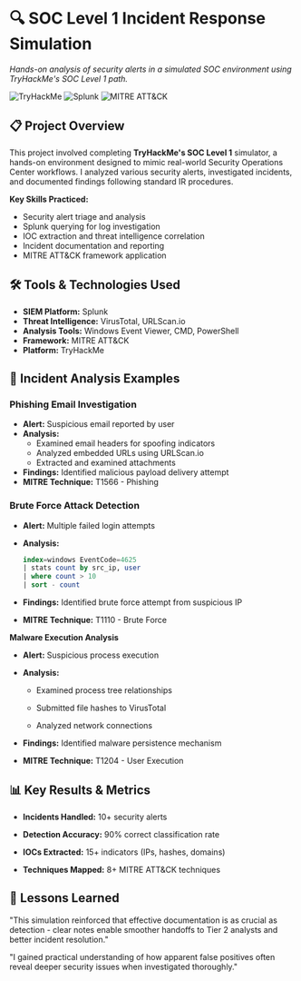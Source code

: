 # 🔍 SOC Level 1 Incident Response Simulation

*Hands-on analysis of security alerts in a simulated SOC environment using TryHackMe's SOC Level 1 path.*

![TryHackMe](https://img.shields.io/badge/TryHackMe-SOC_Level_1-FF6D70?style=for-the-badge&logo=tryhackme&logoColor=white)
![Splunk](https://img.shields.io/badge/Splunk-Querying-000000?style=for-the-badge&logo=splunk&logoColor=white)
![MITRE ATT&CK](https://img.shields.io/badge/MITRE-ATT&CK-FF6D70?style=for-the-badge&logo=mitre&logoColor=white)

## 📋 Project Overview

This project involved completing **TryHackMe's SOC Level 1** simulator, a hands-on environment designed to mimic real-world Security Operations Center workflows. I analyzed various security alerts, investigated incidents, and documented findings following standard IR procedures.

**Key Skills Practiced:**
- Security alert triage and analysis
- Splunk querying for log investigation
- IOC extraction and threat intelligence correlation
- Incident documentation and reporting
- MITRE ATT&CK framework application

## 🛠️ Tools & Technologies Used

- **SIEM Platform:** Splunk
- **Threat Intelligence:** VirusTotal, URLScan.io
- **Analysis Tools:** Windows Event Viewer, CMD, PowerShell
- **Framework:** MITRE ATT&CK
- **Platform:** TryHackMe

## 🔬 Incident Analysis Examples

### Phishing Email Investigation
- **Alert:** Suspicious email reported by user
- **Analysis:** 
  - Examined email headers for spoofing indicators
  - Analyzed embedded URLs using URLScan.io
  - Extracted and examined attachments
- **Findings:** Identified malicious payload delivery attempt
- **MITRE Technique:** T1566 - Phishing

### Brute Force Attack Detection
- **Alert:** Multiple failed login attempts
- **Analysis:**
  ```sql
  index=windows EventCode=4625
  | stats count by src_ip, user
  | where count > 10
  | sort - count

- **Findings:** Identified brute force attempt from suspicious IP

- **MITRE Technique:** T1110 - Brute Force

**Malware Execution Analysis**
- **Alert:** Suspicious process execution

- **Analysis:**

  - Examined process tree relationships

  - Submitted file hashes to VirusTotal

  - Analyzed network connections

- **Findings:** Identified malware persistence mechanism

- **MITRE Technique:** T1204 - User Execution

## 📊 Key Results & Metrics
- **Incidents Handled:** 10+ security alerts

- **Detection Accuracy:** 90% correct classification rate

- **IOCs Extracted:** 15+ indicators (IPs, hashes, domains)

- **Techniques Mapped:** 8+ MITRE ATT&CK techniques

## 🎯 Lessons Learned
"This simulation reinforced that effective documentation is as crucial as detection - clear notes enable smoother handoffs to Tier 2 analysts and better incident resolution."

"I gained practical understanding of how apparent false positives often reveal deeper security issues when investigated thoroughly."
